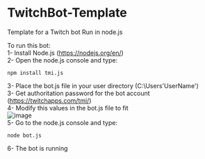 # TwitchBot-Template
Template for a Twitch bot Run in node.js  
  
To run this bot:  
1- Install Node.js (https://nodejs.org/en/)  
2- Open the node.js console and type:  

    npm install tmi.js  
    
3- Place the bot.js file in your user directory (C:\Users\'UserName')  
3- Get authoritation password for the bot account (https://twitchapps.com/tmi/)  
4- Modify this values in the bot.js file to fit  
![image](https://user-images.githubusercontent.com/90452315/141773075-da712b85-668a-4522-8fa0-012ac5a68b75.png)  
5- Go to the node.js console and type:  

    node bot.js  
    
6- The bot is running  
